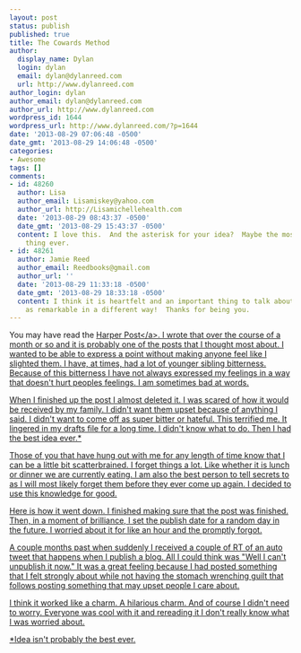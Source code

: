```yaml
---
layout: post
status: publish
published: true
title: The Cowards Method
author:
  display_name: Dylan
  login: dylan
  email: dylan@dylanreed.com
  url: http://www.dylanreed.com
author_login: dylan
author_email: dylan@dylanreed.com
author_url: http://www.dylanreed.com
wordpress_id: 1644
wordpress_url: http://www.dylanreed.com/?p=1644
date: '2013-08-29 07:06:48 -0500'
date_gmt: '2013-08-29 14:06:48 -0500'
categories:
- Awesome
tags: []
comments:
- id: 48260
  author: Lisa
  author_email: Lisamiskey@yahoo.com
  author_url: http://Lisamichellehealth.com
  date: '2013-08-29 08:43:37 -0500'
  date_gmt: '2013-08-29 15:43:37 -0500'
  content: I love this.  And the asterisk for your idea?  Maybe the most hilarious
    thing ever.
- id: 48261
  author: Jamie Reed
  author_email: Reedbooks@gmail.com
  author_url: ''
  date: '2013-08-29 11:33:18 -0500'
  date_gmt: '2013-08-29 18:33:18 -0500'
  content: I think it is heartfelt and an important thing to talk about. You are just
    as remarkable in a different way!  Thanks for being you.
---
```

<p>You may have read the <a href="http:&#47;&#47;www.dylanreed.com&#47;?p=1639">Harper Post<&#47;a>. I wrote that over the course of a month or so and it is probably one of the posts that I thought most about. I wanted to be able to express a point without making anyone feel like I slighted them. I have, at times, had a lot of younger sibling bitterness. Because of this bitterness I have not always expressed my feelings in a way that doesn't hurt peoples feelings. I am sometimes bad at words.</p>
<p>When I finished up the post I almost deleted it. I was scared of how it would be received by my family. I didn't want them upset because of anything I said. I didn't want to come off as super bitter or hateful. This terrified me. It lingered in my drafts file for a long time. I didn't know what to do. Then I had the best idea ever.*</p>
<p>Those of you that have hung out with me for any length of time know that I can be a little bit scatterbrained. I forget things a lot. Like whether it is lunch or dinner we are currently eating. I am also the best person to tell secrets to as I will most likely forget them before they ever come up again. I decided to use this knowledge for good.</p>
<p>Here is how it went down. I finished making sure that the post was finished. Then, in a moment of brilliance, I set the publish date for a random day in the future. I worried about it for like an hour and the promptly forgot.</p>
<p>A couple months past when suddenly I received a couple of RT of an auto tweet that happens when I publish a blog. All I could think was "Well I can't unpublish it now." It was a great feeling because I had posted something that I felt strongly about while not having the stomach wrenching guilt that follows posting something that may upset people I care about.</p>
<p>I think it worked like a charm. A hilarious charm. And of course I didn't need to worry. Everyone was cool with it and rereading it I don't really know what I was worried about.</p>
<p>*Idea isn't probably the best ever.</p>
